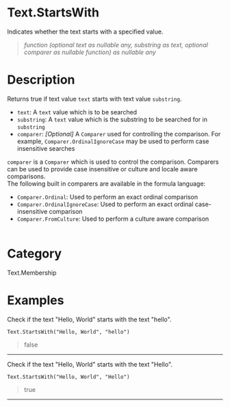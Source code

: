 ﻿# Text.StartsWith
Indicates whether the text starts with a specified value.
> _function (optional text as nullable any, substring as text, optional comparer as nullable function) as nullable any_
# Description 
Returns true if text value <code>text</code> starts with text value <code>substring</code>.
      <ul>
        <li><code>text</code>: <i></i> A <code>text</code> value which is to be searched</li>
        <li><code>substring</code>: <i></i> A <code>text</code> value which is the substring to be searched for in <code>substring</code></li>
        <li><code>comparer</code>: <i>[Optional]</i> A <code>Comparer</code> used for controlling the comparison. For example, <code>Comparer.OrdinalIgnoreCase</code> may be used to perform case insensitive searches</li>
      </ul>
      <div>
        <code>comparer</code> is a <code>Comparer</code> which is used to control the comparison. Comparers can be used to provide case insensitive or culture and locale aware comparisons.
      </div>
      <div>
        The following built in comparers are available in the formula language:
      </div>
      <ul>
        <li><code>Comparer.Ordinal</code>: Used to perform an exact ordinal comparison</li>
        <li><code>Comparer.OrdinalIgnoreCase</code>: Used to perform an exact ordinal case-insensitive comparison</li>
        <li> <code>Comparer.FromCulture</code>: Used to perform a culture aware comparison</li>      
      </ul>
# Category 
Text.Membership
# Examples 
Check if the text "Hello, World" starts with the text "hello".
```
Text.StartsWith("Hello, World", "hello")
```
> false
***
Check if the text "Hello, World" starts with the text "Hello".
```
Text.StartsWith("Hello, World", "Hello")
```
> true
***
